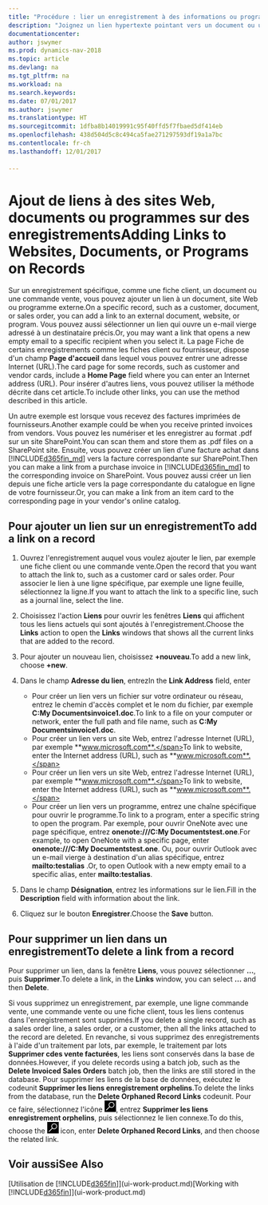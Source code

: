```yaml
---
title: "Procédure : lier un enregistrement à des informations ou programmes externes"
description: "Joignez un lien hypertexte pointant vers un document ou un site Web à un enregistrement spécifique, tel qu'une fiche client ou un document."
documentationcenter: 
author: jswymer
ms.prod: dynamics-nav-2018
ms.topic: article
ms.devlang: na
ms.tgt_pltfrm: na
ms.workload: na
ms.search.keywords: 
ms.date: 07/01/2017
ms.author: jswymer
ms.translationtype: HT
ms.sourcegitcommit: 1dfba8b14019991c95f40ffd5f7fbaed5df414eb
ms.openlocfilehash: 438d504d5c8c494ca5fae271297593df19a1a7bc
ms.contentlocale: fr-ch
ms.lasthandoff: 12/01/2017

---
```

# <a name="adding-links-to-websites-documents-or-programs-on-records"></a><span data-ttu-id="97f7a-103">Ajout de liens à des sites Web, documents ou programmes sur des enregistrements</span><span class="sxs-lookup"><span data-stu-id="97f7a-103">Adding Links to Websites, Documents, or Programs on Records</span></span>
<span data-ttu-id="97f7a-104">Sur un enregistrement spécifique, comme une fiche client, un document ou une commande vente, vous pouvez ajouter un lien à un document, site Web ou programme externe.</span><span class="sxs-lookup"><span data-stu-id="97f7a-104">On a specific record, such as a customer, document, or sales order, you can add a link to an external document, website, or program.</span></span> <span data-ttu-id="97f7a-105">Vous pouvez aussi sélectionner un lien qui ouvre un e-mail vierge adressé à un destinataire précis.</span><span class="sxs-lookup"><span data-stu-id="97f7a-105">Or, you may want a link that opens a new empty email to a specific recipient when you select it.</span></span> <span data-ttu-id="97f7a-106">La page Fiche de certains enregistrements comme les fiches client ou fournisseur, dispose d'un champ **Page d'accueil** dans lequel vous pouvez entrer une adresse Internet (URL).</span><span class="sxs-lookup"><span data-stu-id="97f7a-106">The card page for some records, such as customer and vendor cards, include a **Home Page** field where you can enter an Internet address (URL).</span></span> <span data-ttu-id="97f7a-107">Pour insérer d'autres liens, vous pouvez utiliser la méthode décrite dans cet article.</span><span class="sxs-lookup"><span data-stu-id="97f7a-107">To include other links, you can use the method described in this article.</span></span>

<span data-ttu-id="97f7a-108">Un autre exemple est lorsque vous recevez des factures imprimées de fournisseurs.</span><span class="sxs-lookup"><span data-stu-id="97f7a-108">Another example could be when you receive printed invoices from vendors.</span></span> <span data-ttu-id="97f7a-109">Vous pouvez les numériser et les enregistrer au format .pdf sur un site SharePoint.</span><span class="sxs-lookup"><span data-stu-id="97f7a-109">You can scan them and store them as .pdf files on a SharePoint site.</span></span> <span data-ttu-id="97f7a-110">Ensuite, vous pouvez créer un lien d'une facture achat dans [!INCLUDE[d365fin_md](includes/d365fin_md.md)] vers la facture correspondante sur SharePoint.</span><span class="sxs-lookup"><span data-stu-id="97f7a-110">Then you can make a link from a purchase invoice in [!INCLUDE[d365fin_md](includes/d365fin_md.md)] to the corresponding invoice on  SharePoint.</span></span> <span data-ttu-id="97f7a-111">Vous pouvez aussi créer un lien depuis une fiche article vers la page correspondante du catalogue en ligne de votre fournisseur.</span><span class="sxs-lookup"><span data-stu-id="97f7a-111">Or, you can make a link from an item card to the corresponding page in your vendor's online catalog.</span></span>
  
## <a name="to-add-a-link-on-a-record"></a><span data-ttu-id="97f7a-112">Pour ajouter un lien sur un enregistrement</span><span class="sxs-lookup"><span data-stu-id="97f7a-112">To add a link on a record</span></span>   
  
1.  <span data-ttu-id="97f7a-113">Ouvrez l'enregistrement auquel vous voulez ajouter le lien, par exemple une fiche client ou une commande vente.</span><span class="sxs-lookup"><span data-stu-id="97f7a-113">Open the record that you want to attach the link to, such as a customer card or sales order.</span></span> <span data-ttu-id="97f7a-114">Pour associer le lien à une ligne spécifique, par exemple une ligne feuille, sélectionnez la ligne.</span><span class="sxs-lookup"><span data-stu-id="97f7a-114">If you want to attach the link to a specific line, such as a journal line, select the line.</span></span>  
  
2.  <span data-ttu-id="97f7a-115">Choisissez l'action **Liens** pour ouvrir les fenêtres **Liens** qui affichent tous les liens actuels qui sont ajoutés à l'enregistrement.</span><span class="sxs-lookup"><span data-stu-id="97f7a-115">Choose the **Links** action to open the **Links** windows that shows all the current links that are added to the record.</span></span>

3. <span data-ttu-id="97f7a-116">Pour ajouter un nouveau lien, choisissez **+nouveau**.</span><span class="sxs-lookup"><span data-stu-id="97f7a-116">To add a new link, choose **+new**.</span></span> 
  
4.  <span data-ttu-id="97f7a-117">Dans le champ **Adresse du lien**, entrez</span><span class="sxs-lookup"><span data-stu-id="97f7a-117">In the **Link Address** field, enter</span></span>

    -   <span data-ttu-id="97f7a-118">Pour créer un lien vers un fichier sur votre ordinateur ou réseau, entrez le chemin d'accès complet et le nom du fichier, par exemple **C:My Documentsinvoice1.doc**.</span><span class="sxs-lookup"><span data-stu-id="97f7a-118">To link to a file on your computer or network, enter the full path and file name, such as  **C:My Documentsinvoice1.doc**.</span></span>
    -   <span data-ttu-id="97f7a-119">Pour créer un lien vers un site Web, entrez l'adresse Internet (URL), par exemple **www.microsoft.com**.</span><span class="sxs-lookup"><span data-stu-id="97f7a-119">To link to website, enter the Internet address (URL), such as **www.microsoft.com**.</span></span> 
    -   <span data-ttu-id="97f7a-120">Pour créer un lien vers un site Web, entrez l'adresse Internet (URL), par exemple **www.microsoft.com**.</span><span class="sxs-lookup"><span data-stu-id="97f7a-120">To link to website, enter the Internet address (URL), such as **www.microsoft.com**.</span></span> 
    -   <span data-ttu-id="97f7a-121">Pour créer un lien vers un programme, entrez une chaîne spécifique pour ouvrir le programme.</span><span class="sxs-lookup"><span data-stu-id="97f7a-121">To link to a program, enter a specific string to open the program.</span></span> <span data-ttu-id="97f7a-122">Par exemple, pour ouvrir OneNote avec une page spécifique, entrez **onenote:///C:My Documentstest.one**.</span><span class="sxs-lookup"><span data-stu-id="97f7a-122">For example, to open OneNote with a specific page, enter **onenote:///C:My Documentstest.one**.</span></span> <span data-ttu-id="97f7a-123">Ou, pour ouvrir Outlook avec un e-mail vierge à destination d'un alias spécifique, entrez **mailto:testalias** .</span><span class="sxs-lookup"><span data-stu-id="97f7a-123">Or, to open Outlook with a new empty email to a specific alias, enter **mailto:testalias**.</span></span>  
  
5.  <span data-ttu-id="97f7a-124">Dans le champ **Désignation**, entrez les informations sur le lien.</span><span class="sxs-lookup"><span data-stu-id="97f7a-124">Fill in the **Description** field with information about the link.</span></span>  
  
6.  <span data-ttu-id="97f7a-125">Cliquez sur le bouton **Enregistrer**.</span><span class="sxs-lookup"><span data-stu-id="97f7a-125">Choose the **Save** button.</span></span>  
  
## <a name="to-delete-a-link-from-a-record"></a><span data-ttu-id="97f7a-126">Pour supprimer un lien dans un enregistrement</span><span class="sxs-lookup"><span data-stu-id="97f7a-126">To delete a link from a record</span></span>  
  
<span data-ttu-id="97f7a-127">Pour supprimer un lien, dans la fenêtre **Liens**, vous pouvez sélectionner **…**, puis **Supprimer**.</span><span class="sxs-lookup"><span data-stu-id="97f7a-127">To delete a link, in the **Links** window, you can select **...** and then **Delete**.</span></span>

<span data-ttu-id="97f7a-128">Si vous supprimez un enregistrement, par exemple, une ligne commande vente, une commande vente ou une fiche client, tous les liens contenus dans l'enregistrement sont supprimés.</span><span class="sxs-lookup"><span data-stu-id="97f7a-128">If you delete a single record, such as a sales order line, a sales order, or a customer, then all the links attached to the record are deleted.</span></span> <span data-ttu-id="97f7a-129">En revanche, si vous supprimez des enregistrements à l'aide d'un traitement par lots, par exemple, le traitement par lots **Supprimer cdes vente facturées**, les liens sont conservés dans la base de données.</span><span class="sxs-lookup"><span data-stu-id="97f7a-129">However, if you delete records using a batch job, such as the **Delete Invoiced Sales Orders** batch job, then the links are still stored in the database.</span></span> <span data-ttu-id="97f7a-130">Pour supprimer les liens de la base de données, exécutez le codeunit **Supprimer les liens enregistrement orphelins**.</span><span class="sxs-lookup"><span data-stu-id="97f7a-130">To delete the links from the database, run the **Delete Orphaned Record Links** codeunit.</span></span> <span data-ttu-id="97f7a-131">Pour ce faire, sélectionnez l'icône ![Page ou état pour la recherche](media/ui-search/search_small.png "Page ou état pour la recherche"), entrez **Supprimer les liens enregistrement orphelins**, puis sélectionnez le lien connexe.</span><span class="sxs-lookup"><span data-stu-id="97f7a-131">To do this, choose the ![Search for Page or Report](media/ui-search/search_small.png "Search for Page or Report icon") icon, enter **Delete Orphaned Record Links**, and then choose the related link.</span></span>   
  
<!-- ### To run delete orphaned record links  
  
1.  Choose the ![Search for Page or Report](media/ui-search/search_small.png "Search for Page or Report icon") icon, enter **Data Deletion**, and then choose the related link.  
  
2.  On the **Data Deletion** page, choose **Tasks**, and then choose **Delete Orphaned Record Links**.  -->
  
## <a name="see-also"></a><span data-ttu-id="97f7a-132">Voir aussi</span><span class="sxs-lookup"><span data-stu-id="97f7a-132">See Also</span></span>  
<span data-ttu-id="97f7a-133">[Utilisation de [!INCLUDE[d365fin](includes/d365fin_md.md)]](ui-work-product.md)</span><span class="sxs-lookup"><span data-stu-id="97f7a-133">[Working with [!INCLUDE[d365fin](includes/d365fin_md.md)]](ui-work-product.md)</span></span>  
